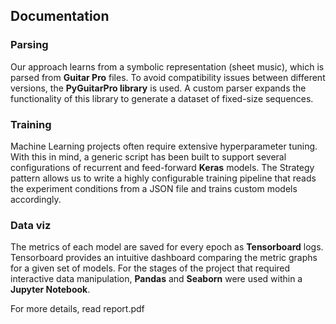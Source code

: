 ## Documentation
### Parsing
Our approach learns from a symbolic representation (sheet music), which is parsed from **Guitar Pro** files.
To avoid compatibility issues between different versions, the **PyGuitarPro library** is used.
A custom parser expands the functionality of this library to generate a dataset of fixed-size sequences.
### Training
Machine Learning projects often require extensive hyperparameter tuning.
With this in mind, a generic script has been built to support several configurations of recurrent and feed-forward **Keras** models.
The Strategy pattern allows us to write a highly configurable training pipeline that reads the experiment conditions from a JSON file and trains custom models accordingly.


### Data viz
The metrics of each model are saved for every epoch as **Tensorboard** logs.
Tensorboard provides an intuitive dashboard comparing the metric graphs for a given set of models.
For the stages of the project that required interactive data manipulation, **Pandas** and **Seaborn** were used within a **Jupyter Notebook**.

For more details, read report.pdf

